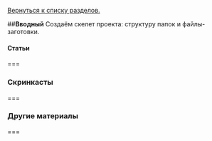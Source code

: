 [Вернуться к списку разделов.](../README.md)

##**Вводный**
Создаём скелет проекта: структуру папок и файлы-заготовки.


#### Статьи
===

### Скринкасты
===

### Другие материалы
===
